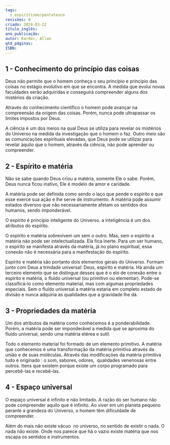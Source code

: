 ```yaml
---
tags:
  - espiritismo/pentateuco
revisões: 0
criado: 2024-03-22
título_inglês: 
ano_publicação: 
autor: Kardec, Allan
qtd_páginas: 
ISBN:
---
```

## 1 - Conhecimento do princípio das coisas

Deus não permite que o homem conheça o seu princípio e princípio das coisas no estágio evolutivo em que se encontra. A medida que evolui novas faculdades serão adquiridas e conseguirá compreender alguns dos mistérios da criação.

Através do conhecimento científico o homem pode avançar na compreensão da origem das coisas. Porém, nunca pode ultrapassar os limites impostos por Deus.

A ciência é um dos meios na qual Deus se utiliza para revelar os mistérios do Universo na medida da investigação que o homem o faz. Outro meio são as comunicações espirituais elevadas, que Deus pode se utilizar para revelar àquilo que o homem, através da ciência, não pode aprender ou compreender.

## 2 - Espírito e matéria

Não se sabe quando Deus criou a matéria, somente Ele o sabe. Porém, Deus nunca ficou inativo, Ele é modelo de amor e caridade.

A matéria pode ser definida como sendo o laço que pende o espírito e que esse exerce sua ação e lhe serve de instrumento. A matéria pode assumir estados diversos que não necessariamente afetam os sentidos dos humanos, sendo imponderável.

O espírito é princípio inteligente do Universo. a inteligência é um dos atributos do espírito.

O espírito e matéria sobrevivem um sem o outro. Mas, sem o espírito a matéria não pode ser intelectualizada. Ela fica inerte. Para um ser humano, o espírito se manifesta através da matéria, já no plano espiritual, essa conexão não é necessária para a manifestação do espírito.

Espírito e matéria são portanto dois elementos gerais do Universo. Formam junto com Deus a trindade universal: Deus, espírito e matéria. Há ainda um terceiro elemento que se distingue desses que é o elo de conexão entre o espírito e matéria, o fluído universal (ou primitivo ou elementar). Pode-se classificá-lo como elemento material, mas com algumas propriedades especiais. Sem o fluído universal a matéria estaria em completo estado de divisão e nunca adquiria as qualidades que a gravidade lhe dá.

## 3 - Propriedades da matéria

Um dos atributos da matéria como conhecemos é a ponderabilidade. Porém, a matéria pode ser imponderável a medida que se aproxima do fluido universal, sendo uma matéria etérea e sutil.

Todo o elemento material foi formado de um elemento primitivo. A matéria que conhecemos é uma transformação da matéria primitiva através da união e de suas moléculas. Através das modificações da matéria primitiva tudo é originado : o som, sabores, odores,  qualidades venenosas entre outros. Itens que existem porque existe um corpo programado para percebê-las e recebê-las.

## 4 - Espaço universal

O espaço universal é infinito e não limitado. A razão do ser humano não pode compreender aquilo que é infinito. Ao viver em um planeta pequeno perante a grandeza do Universo, o homem têm dificuldade de compreender.

Além do mais não existe vácuo  no universo, no sentido de existir o nada. O nada não existe. Onde nos parece que há o vazio existe matéria que nos escapa os sentidos e instrumentos.


